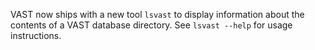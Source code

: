 VAST now ships with a new tool `lsvast` to display information about the
contents of a VAST database directory. See `lsvast --help` for usage
instructions.
